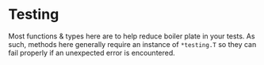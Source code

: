 # Testing #

Most functions & types here are to help reduce boiler plate in your tests.  As such, methods here generally require an instance of `*testing.T` so they can fail properly if an unexpected error is encountered.